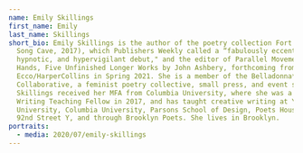 ```yaml
---
name: Emily Skillings
first_name: Emily
last_name: Skillings
short_bio: Emily Skillings is the author of the poetry collection Fort Not (The
  Song Cave, 2017), which Publishers Weekly called a “fabulously eccentric,
  hypnotic, and hypervigilant debut," and the editor of Parallel Movement of the
  Hands, Five Unfinished Longer Works by John Ashbery, forthcoming from
  Ecco/HarperCollins in Spring 2021. She is a member of the Belladonna*
  Collaborative, a feminist poetry collective, small press, and event series.
  Skillings received her MFA from Columbia University, where she was a Creative
  Writing Teaching Fellow in 2017, and has taught creative writing at Yale
  University, Columbia University, Parsons School of Design, Poets House, the
  92nd Street Y, and through Brooklyn Poets. She lives in Brooklyn.
portraits:
  - media: 2020/07/emily-skillings
---
```


